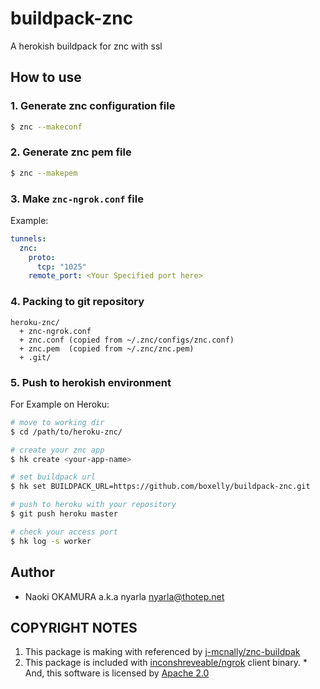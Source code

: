 buildpack-znc
=============

A herokish buildpack for znc with ssl

How to use
----------

### 1. Generate znc configuration file

```bash
$ znc --makeconf
```

### 2. Generate znc pem file

```bash
$ znc --makepem
```

### 3. Make `znc-ngrok.conf` file

Example:

```yaml
tunnels:
  znc:
    proto:
      tcp: "1025"
    remote_port: <Your Specified port here>
```

### 4. Packing to git repository

```
heroku-znc/
  + znc-ngrok.conf
  + znc.conf (copied from ~/.znc/configs/znc.conf)
  + znc.pem  (copied from ~/.znc/znc.pem)
  + .git/
```

### 5. Push to herokish environment

For Example on Heroku:

```bash
# move to working dir
$ cd /path/to/heroku-znc/

# create your znc app
$ hk create <your-app-name>

# set buildpack url
$ hk set BUILDPACK_URL=https://github.com/boxelly/buildpack-znc.git

# push to heroku with your repository
$ git push heroku master

# check your access port
$ hk log -s worker
```

Author
------

  * Naoki OKAMURA a.k.a nyarla <nyarla@thotep.net>

COPYRIGHT NOTES
---------------

  1. This package is making with referenced by [j-mcnally/znc-buildpak](https://github.com/j-mcnally/znc-buildpak)
  2. This package is included with  [inconshreveable/ngrok](https://github.com/inconshreveable/ngrok) client binary.
    * And, this software is licensed by [Apache 2.0](https://github.com/inconshreveable/ngrok/blob/master/LICENSE)

